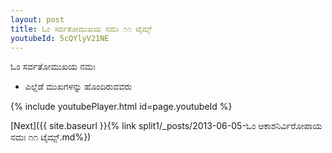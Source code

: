 ```yaml
---
layout: post
title: ಓಂ ಸರ್ವತೋಮುಖಯ ನಮಃ ೧೧ ಟೈಮ್ಸ್
youtubeId: 5cQYlyV21NE
---
```

 
 
 ಓಂ ಸರ್ವತೋಮುಖಯ ನಮಃ  
 
 -  ಎಲ್ಲೆಡೆ ಮುಖಗಳನ್ನು ಹೊಂದಿರುವವರು 
 
  
 
  
 
 
 
 
 
 


{% include youtubePlayer.html id=page.youtubeId %}
 
[Next]({{ site.baseurl }}{% link  split1/_posts/2013-06-05-ಓಂ ಆಕಾಶನಿರ್ವಿರೋಪಾಯ ನಮಃ ೧೧ ಟೈಮ್ಸ್.md%})
 
